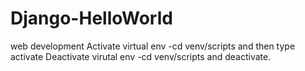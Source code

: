 # Django-HelloWorld
web development
Activate virtual env 
-cd venv/scripts and then type activate
Deactivate virutal env
-cd venv/scripts and deactivate.